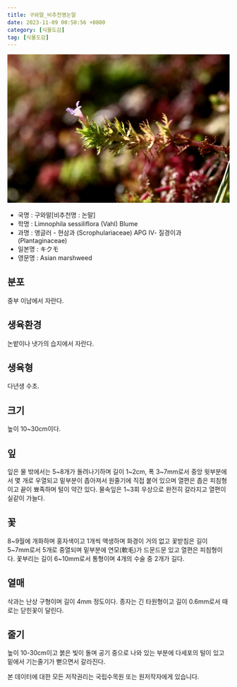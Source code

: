 ```yaml
---
title: 구와말_비추천명논말
date: 2023-11-09 00:50:56 +0800
category: [식물도감]
tag: [식물도감]
---
```




![구와말[비추천명 : 논말]](/assets/img/fileUpload/plants/basic/Scrophulariaceae/Limnophila/16044/16044_1_th2.jpg)
- 국명 : 구와말[비추천명 : 논말]
- 학명 : Limnophila sessiliflora (Vahl) Blume
- 과명 : 앵글러 - 현삼과 (Scrophulariaceae) APG Ⅳ- 질경이과 (Plantaginaceae)
- 일본명 : キクモ
- 영문명 : Asian marshweed


## 분포
중부 이남에서 자란다.
## 생육환경
논밭이나 냇가의 습지에서 자란다.
## 생육형
다년생 수초.
## 크기
높이 10~30cm이다.
## 잎
잎은 물 밖에서는 5~8개가 돌려나기하며 길이 1~2cm, 폭 3~7mm로서 중앙 윗부분에서 몇 개로 우열되고 밑부분이 좁아져서 원줄기에 직접 붙어 있으며 열편은 좁은 피침형이고 끝이 뾰족하며 털이 약간 있다. 물속잎은 1~3회 우상으로 완전히 갈라지고 열편이 실같이 가늘다.
## 꽃
8~9월에 개화하며 홍자색이고 1개씩 액생하며 화경이 거의 없고 꽃받침은 길이 5~7mm로서 5개로 중열되며 밑부분에 연모(軟毛)가 드문드문 있고 열편은 피침형이다. 꽃부리는 길이 6~10mm로서 통형이며 4개의 수술 중 2개가 길다.
## 열매
삭과는 난상 구형이며 길이 4mm 정도이다. 종자는 긴 타원형이고 길이 0.6mm로서 때로는 닫힌꽃이 달린다.
## 줄기
높이 10-30cm이고 붉은 빛이 돌며 공기 중으로 나와 있는 부분에 다세포의 털이 있고 밑에서 기는줄기가 뻗으면서 갈라진다.






본 데이터에 대한 모든 저작권리는 국립수목원 또는 원저작자에게 있습니다.
